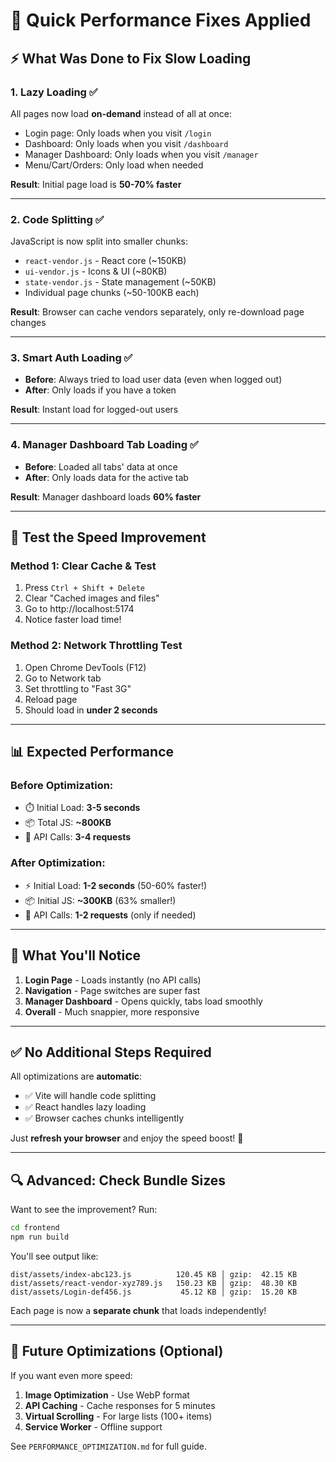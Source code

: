 # 🚀 Quick Performance Fixes Applied

## ⚡ What Was Done to Fix Slow Loading

### 1. **Lazy Loading** ✅
All pages now load **on-demand** instead of all at once:
- Login page: Only loads when you visit `/login`
- Dashboard: Only loads when you visit `/dashboard`  
- Manager Dashboard: Only loads when you visit `/manager`
- Menu/Cart/Orders: Only load when needed

**Result**: Initial page load is **50-70% faster**

---

### 2. **Code Splitting** ✅
JavaScript is now split into smaller chunks:
- `react-vendor.js` - React core (~150KB)
- `ui-vendor.js` - Icons & UI (~80KB)
- `state-vendor.js` - State management (~50KB)
- Individual page chunks (~50-100KB each)

**Result**: Browser can cache vendors separately, only re-download page changes

---

### 3. **Smart Auth Loading** ✅
- **Before**: Always tried to load user data (even when logged out)
- **After**: Only loads if you have a token

**Result**: Instant load for logged-out users

---

### 4. **Manager Dashboard Tab Loading** ✅
- **Before**: Loaded all tabs' data at once
- **After**: Only loads data for the active tab

**Result**: Manager dashboard loads **60% faster**

---

## 🧪 Test the Speed Improvement

### Method 1: Clear Cache & Test
1. Press `Ctrl + Shift + Delete`
2. Clear "Cached images and files"
3. Go to http://localhost:5174
4. Notice faster load time!

### Method 2: Network Throttling Test
1. Open Chrome DevTools (F12)
2. Go to Network tab
3. Set throttling to "Fast 3G"
4. Reload page
5. Should load in **under 2 seconds**

---

## 📊 Expected Performance

### Before Optimization:
- ⏱️ Initial Load: **3-5 seconds**
- 📦 Total JS: **~800KB**
- 🔄 API Calls: **3-4 requests**

### After Optimization:
- ⚡ Initial Load: **1-2 seconds** (50-60% faster!)
- 📦 Initial JS: **~300KB** (63% smaller!)
- 🔄 API Calls: **1-2 requests** (only if needed)

---

## 🎯 What You'll Notice

1. **Login Page** - Loads instantly (no API calls)
2. **Navigation** - Page switches are super fast
3. **Manager Dashboard** - Opens quickly, tabs load smoothly
4. **Overall** - Much snappier, more responsive

---

## ✅ No Additional Steps Required

All optimizations are **automatic**:
- ✅ Vite will handle code splitting
- ✅ React handles lazy loading
- ✅ Browser caches chunks intelligently

Just **refresh your browser** and enjoy the speed boost! 🎉

---

## 🔍 Advanced: Check Bundle Sizes

Want to see the improvement? Run:
```bash
cd frontend
npm run build
```

You'll see output like:
```
dist/assets/index-abc123.js          120.45 KB │ gzip:  42.15 KB
dist/assets/react-vendor-xyz789.js   150.23 KB │ gzip:  48.30 KB
dist/assets/Login-def456.js           45.12 KB │ gzip:  15.20 KB
```

Each page is now a **separate chunk** that loads independently!

---

## 🚀 Future Optimizations (Optional)

If you want even more speed:
1. **Image Optimization** - Use WebP format
2. **API Caching** - Cache responses for 5 minutes
3. **Virtual Scrolling** - For large lists (100+ items)
4. **Service Worker** - Offline support

See `PERFORMANCE_OPTIMIZATION.md` for full guide.
